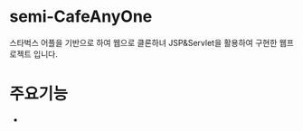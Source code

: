 <div>
  <h1>semi-CafeAnyOne</h1>
  스타벅스 어플을 기반으로 하여 웹으로 클론하녀 JSP&Servlet을 활용하여 구현한 웹프로젝트 입니다.
</div>
<div>
  <h1>주요기능</h1>
  <ul>
    <li><a href="https://near-blackbird-72e.notion.site/18c0d6f8e278438a9fa661e6594792be></a>요구사항 정의서</li>
    <li>반응형으로 제작</li>
    <li>카카오지도 API를 활용하여 위치 기반 매장 선택 후 메뉴 주문</li>
    <li>온라인 스토어의 상품 리뷰 및 상품 결제 시스템으로 주문 관리 모드 제공</li>
    <li>게시판을 이용한 정보 수집 및 문의 서비스 제공</li>
    <li>회원 정보를 바탕으로 마이페이지, 활동 내역 등 다양한 서비스 제공</li>
    <li>아마존 S3로 상품 이미지 관리(현재 제공 안함)</li>        
  </ul>
</div>


